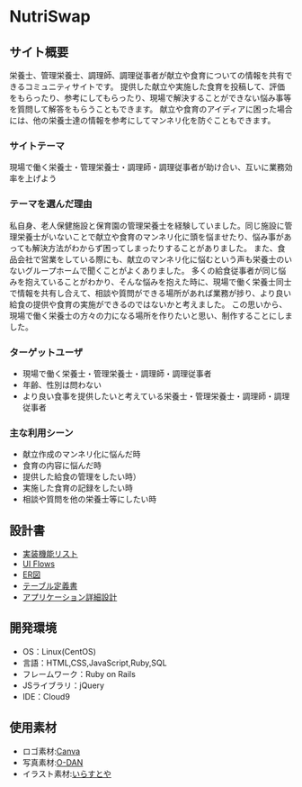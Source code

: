 # NutriSwap

## サイト概要
  栄養士、管理栄養士、調理師、調理従事者が献立や食育についての情報を共有できるコミュニティサイトです。
  提供した献立や実施した食育を投稿して、評価をもらったり、参考にしてもらったり、現場で解決することができない悩み事等を質問して解答をもらうこともできます。
  献立や食育のアイディアに困った場合には、他の栄養士達の情報を参考にしてマンネリ化を防ぐこともできます。

### サイトテーマ
  現場で働く栄養士・管理栄養士・調理師・調理従事者が助け合い、互いに業務効率を上げよう

### テーマを選んだ理由
  私自身、老人保健施設と保育園の管理栄養士を経験していました。同じ施設に管理栄養士がいないことで献立や食育のマンネリ化に頭を悩ませたり、悩み事があっても解決方法がわからず困ってしまったりすることがありました。
  また、食品会社で営業をしている際にも、献立のマンネリ化に悩むという声も栄養士のいないグループホームで聞くことがよくありました。
  多くの給食従事者が同じ悩みを抱えていることがわかり、そんな悩みを抱えた時に、現場で働く栄養士同士で情報を共有し合えて、相談や質問ができる場所があれば業務が捗り、より良い給食の提供や食育の実施ができるのではないかと考えました。
  この思いから、現場で働く栄養士の方々の力になる場所を作りたいと思い、制作することにしました。

### ターゲットユーザ
  - 現場で働く栄養士・管理栄養士・調理師・調理従事者
  - 年齢、性別は問わない
  - より良い食事を提供したいと考えている栄養士・管理栄養士・調理師・調理従事者

### 主な利用シーン
  - 献立作成のマンネリ化に悩んだ時
  - 食育の内容に悩んだ時
  - 提供した給食の管理をしたい時）
  - 実施した食育の記録をしたい時
  - 相談や質問を他の栄養士等にしたい時

## 設計書
  - [実装機能リスト](https://docs.google.com/spreadsheets/d/1aIdt1r1s5nlj3cKlUhVtg9XKzjSrvQfyRYr_4tPuhU8/edit#gid=885378170)
  - [UI Flows](https://app.diagrams.net/#G13tTzLviuJ1_BgrE_ID36ENdQQgkmYKW0)
  - [ER図](https://app.diagrams.net/#G1UGY1XNr0sHVPBGN3rrk_iS81XOVZicEs)
  - [テーブル定義書](https://docs.google.com/spreadsheets/d/1vDSVLK87Pbx4NL0GgovdijHU2YhJOErt/edit#gid=1243549839)
  - [アプリケーション詳細設計](https://docs.google.com/spreadsheets/d/1iUMcV_3UvfWkVKx9hvYs6Kc9_wPS8x0E/edit#gid=549108681)
  

## 開発環境
- OS：Linux(CentOS)
- 言語：HTML,CSS,JavaScript,Ruby,SQL
- フレームワーク：Ruby on Rails
- JSライブラリ：jQuery
- IDE：Cloud9

## 使用素材
- ロゴ素材:[Canva](https://www.canva.com/ja_jp/create/logos/)
- 写真素材:[O-DAN](https://o-dan.net/ja/)
- イラスト素材:[いらすとや](https://www.irasutoya.com/)